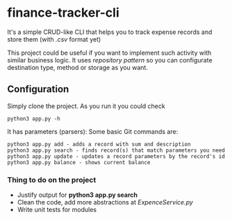 # finance-tracker-cli
It's a simple CRUD-like CLI that helps you to track expense records and store them (with *.csv* format yet)

This project could be useful if you want to implement such activity with similar business logic. It uses *repository pattern* so you can configurate destination type, method or storage as you want.

## Configuration
Simply clone the project. As you run it you could check 
```
python3 app.py -h
```

It has parameters (parsers):
Some basic Git commands are:
```
python3 app.py add - adds a record with sum and description
python3 app.py search - finds record(s) that match parameters you need
python3 app.py update - updates a record parameters by the record's id
python3 app.py balance - shows current balance
```

### Thing to do on the project
+ Justify output for **python3 app.py search**
+ Clean the code, add more abstractions at *ExpenceService.py*
+ Write unit tests for modules